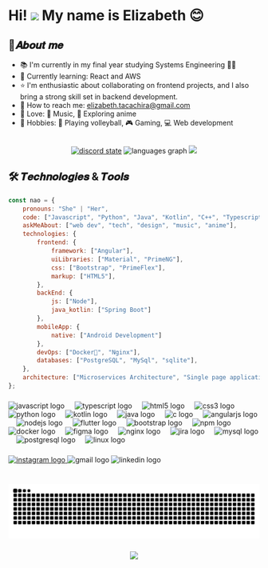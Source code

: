 

<h1 align="left">Hi! <img src="https://media.tenor.com/QTc7sR9KDNYAAAAi/cherry-hi.gif" width="40"/> My name is Elizabeth 😊</h1>


## 🎀𝑨𝒃𝒐𝒖𝒕 𝒎𝒆
- 📚 I'm currently in my final year studying Systems Engineering 🐱‍💻
- 🌱 Currently learning: React and AWS
- ⭐ I'm enthusiastic about collaborating on frontend projects, and I also bring a strong skill set in backend development.
- 💌 How to reach me: elizabeth.tacachira@gmail.com
- 💚 Love: 🎵 Music, 🍜 Exploring anime
- 🎈 Hobbies: 🏐 Playing volleyball, 🎮 Gaming, 💻 Web development





<br>

<div align="center">
 <a href="https://discord.com/users/537057842033852427"><img src="https://lanyard.kyrie25.me/api/537057842033852427" height="150" alt="discord state" /></a>
  <img src="https://github-readme-stats.vercel.app/api/top-langs?username=EllieT7&locale=en&hide_title=false&layout=compact&card_width=320&langs_count=8&theme=dracula&hide_border=false" height="150" alt="languages graph"  />
  <img height="150" src="https://i.pinimg.com/originals/3a/e7/92/3ae792706e97941696b70b4763bd2963.gif"  />
</div>

###

## 🛠 𝑻𝒆𝒄𝒉𝒏𝒐𝒍𝒐𝒈𝒊𝒆𝒔 & 𝑻𝒐𝒐𝒍𝒔
```javascript
const nao = {
    pronouns: "She" | "Her",
    code: ["Javascript", "Python", "Java", "Kotlin", "C++", "Typescript"],
    askMeAbout: ["web dev", "tech", "design", "music", "anime"],
    technologies: {
        frontend: {
            framework: ["Angular"],
            uiLibraries: ["Material", "PrimeNG"],
            css: ["Bootstrap", "PrimeFlex"],
            markup: ["HTML5"],
        },
        backEnd: {
            js: ["Node"],
            java_kotlin: ["Spring Boot"]
        },
        mobileApp: {
            native: ["Android Development"]
        },
        devOps: ["Docker🐳", "Nginx"],
        databases: ["PostgreSQL", "MySql", "sqlite"],
    },
    architecture: ["Microservices Architecture", "Single page applications"],
};
```

###

<div align="left">
  <img src="https://cdn.jsdelivr.net/gh/devicons/devicon/icons/javascript/javascript-original.svg" height="30" alt="javascript logo"  />
  <img width="12" />
  <img src="https://cdn.jsdelivr.net/gh/devicons/devicon/icons/typescript/typescript-original.svg" height="30" alt="typescript logo"  />
  <img width="12" />
  <img src="https://cdn.jsdelivr.net/gh/devicons/devicon/icons/html5/html5-original.svg" height="30" alt="html5 logo"  />
  <img width="12" />
  <img src="https://cdn.jsdelivr.net/gh/devicons/devicon/icons/css3/css3-original.svg" height="30" alt="css3 logo"  />
  <img width="12" />
  <img src="https://cdn.jsdelivr.net/gh/devicons/devicon/icons/python/python-original.svg" height="30" alt="python logo"  />
  <img width="12" />
  <img src="https://cdn.jsdelivr.net/gh/devicons/devicon/icons/kotlin/kotlin-original.svg" height="30" alt="kotlin logo"  />
  <img width="12" />
  <img src="https://cdn.jsdelivr.net/gh/devicons/devicon/icons/java/java-original.svg" height="30" alt="java logo"  />
  <img width="12" />
  <img src="https://cdn.jsdelivr.net/gh/devicons/devicon/icons/c/c-original.svg" height="30" alt="c logo"  />
  <img width="12" />
  <img src="https://cdn.jsdelivr.net/gh/devicons/devicon/icons/angularjs/angularjs-original.svg" height="30" alt="angularjs logo"  />
  <img width="12" />
  <img src="https://cdn.jsdelivr.net/gh/devicons/devicon/icons/nodejs/nodejs-original.svg" height="30" alt="nodejs logo"  />
  <img width="12" />
  <img src="https://cdn.jsdelivr.net/gh/devicons/devicon/icons/flutter/flutter-original.svg" height="30" alt="flutter logo"  />
  <img width="12" />
  <img src="https://cdn.jsdelivr.net/gh/devicons/devicon/icons/bootstrap/bootstrap-original.svg" height="30" alt="bootstrap logo"  />
  <img width="12" />
  <img src="https://cdn.jsdelivr.net/gh/devicons/devicon/icons/npm/npm-original-wordmark.svg" height="30" alt="npm logo"  />
  <img width="12" />
  <img src="https://cdn.jsdelivr.net/gh/devicons/devicon/icons/docker/docker-original.svg" height="30" alt="docker logo"  />
  <img width="12" />
  <img src="https://cdn.jsdelivr.net/gh/devicons/devicon/icons/figma/figma-original.svg" height="30" alt="figma logo"  />
  <img width="12" />
  <img src="https://cdn.jsdelivr.net/gh/devicons/devicon/icons/nginx/nginx-original.svg" height="30" alt="nginx logo"  />
  <img width="12" />
  <img src="https://cdn.jsdelivr.net/gh/devicons/devicon/icons/jira/jira-original.svg" height="30" alt="jira logo"  />
  <img width="12" />
  <img src="https://cdn.jsdelivr.net/gh/devicons/devicon/icons/mysql/mysql-original.svg" height="30" alt="mysql logo"  />
  <img width="12" />
  <img src="https://cdn.jsdelivr.net/gh/devicons/devicon/icons/postgresql/postgresql-original.svg" height="30" alt="postgresql logo"  />
  <img width="12" />
  <img src="https://cdn.jsdelivr.net/gh/devicons/devicon/icons/linux/linux-original.svg" height="30" alt="linux logo"  />
</div>

###

<div align="left">
  <a href="https://www.instagram.com/elliet7_" target="_blank">
    <img src="https://img.shields.io/static/v1?message=Instagram&logo=instagram&label=&color=E4405F&logoColor=white&labelColor=&style=for-the-badge" height="35" alt="instagram logo"  />
  </a>
  <img src="https://img.shields.io/static/v1?message=Gmail&logo=gmail&label=&color=D14836&logoColor=white&labelColor=&style=for-the-badge" height="35" alt="gmail logo"  />
  <img src="https://img.shields.io/static/v1?message=LinkedIn&logo=linkedin&label=&color=0077B5&logoColor=white&labelColor=&style=for-the-badge" height="35" alt="linkedin logo"  />
</div>

###

<br clear="both">

<img src="https://raw.githubusercontent.com/EllieT7/EllieT7/output/snake.svg" alt="Snake animation" />

###

<div align="center">
  <img src="https://visitor-badge.laobi.icu/badge?page_id=EllieT7.EllieT7&"  />
</div>



